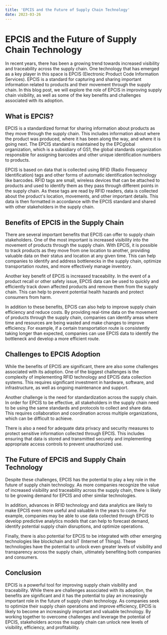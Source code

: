 ```yaml
---
title: 'EPCIS and the Future of Supply Chain Technology'
date: 2023-03-26
---
```


# **EPCIS and the Future of Supply Chain Technology**

In recent years, there has been a growing trend towards increased visibility and traceability across the supply chain. One technology that has emerged as a key player in this space is EPCIS (Electronic Product Code Information Services). EPCIS is a standard for capturing and sharing important information related to products and their movement through the supply chain. In this blog post, we will explore the role of EPCIS in improving supply chain visibility, as well as some of the key benefits and challenges associated with its adoption.

## **What is EPCIS?**

EPCIS is a standardized format for sharing information about products as they move through the supply chain. This includes information about where the product was produced, where it has been along the way, and where it is going next. The EPCIS standard is maintained by the EPCglobal organization, which is a subsidiary of GS1, the global standards organization responsible for assigning barcodes and other unique identification numbers to products.

EPCIS is based on data that is collected using RFID (Radio Frequency Identification) tags and other forms of automatic identification technology like barcodes. RFID tags are small, wireless devices that can be attached to products and used to identify them as they pass through different points in the supply chain. As these tags are read by RFID readers, data is collected about the product's location, movements, and other important details. This data is then formatted in accordance with the EPCIS standard and shared with other stakeholders in the supply chain.

## **Benefits of EPCIS in the Supply Chain**

There are several important benefits that EPCIS can offer to supply chain stakeholders. One of the most important is increased visibility into the movement of products through the supply chain. With EPCIS, it is possible to track products as they move from one location to another, providing valuable data on their status and location at any given time. This can help companies to identify and address bottlenecks in the supply chain, optimize transportation routes, and more effectively manage inventory.

Another key benefit of EPCIS is increased traceability. In the event of a product recall or other safety issue, EPCIS data can be used to quickly and efficiently track down affected products and remove them from the supply chain. This can help to prevent potential health hazards and protect consumers from harm.

In addition to these benefits, EPCIS can also help to improve supply chain efficiency and reduce costs. By providing real-time data on the movement of products through the supply chain, companies can identify areas where time and resources are being wasted and make changes to improve efficiency. For example, if a certain transportation route is consistently taking longer than expected, companies can use EPCIS data to identify the bottleneck and develop a more efficient route.

## **Challenges to EPCIS Adoption**

While the benefits of EPCIS are significant, there are also some challenges associated with its adoption. One of the biggest challenges is the complexity of implementing RFID technology and EPCIS data collection systems. This requires significant investment in hardware, software, and infrastructure, as well as ongoing maintenance and support.

Another challenge is the need for standardization across the supply chain. In order for EPCIS to be effective, all stakeholders in the supply chain need to be using the same standards and protocols to collect and share data. This requires collaboration and coordination across multiple organizations, which can be difficult to achieve.

There is also a need for adequate data privacy and security measures to protect sensitive information collected through EPCIS. This includes ensuring that data is stored and transmitted securely and implementing appropriate access controls to prevent unauthorized use.

## **The Future of EPCIS and Supply Chain Technology**

Despite these challenges, EPCIS has the potential to play a key role in the future of supply chain technology. As more companies recognize the value of increased visibility and traceability across the supply chain, there is likely to be growing demand for EPCIS and other similar technologies.

In addition, advances in RFID technology and data analytics are likely to make EPCIS even more useful and valuable in the years to come. For example, companies may be able to use data collected through EPCIS to develop predictive analytics models that can help to forecast demand, identify potential supply chain disruptions, and optimize operations.

Finally, there is also potential for EPCIS to be integrated with other emerging technologies like blockchain and IoT (Internet of Things). These technologies have the potential to unlock even greater levels of visibility and transparency across the supply chain, ultimately benefiting both companies and consumers.

## **Conclusion**

EPCIS is a powerful tool for improving supply chain visibility and traceability. While there are challenges associated with its adoption, the benefits are significant and it has the potential to play an increasingly important role in the future of supply chain technology. As companies seek to optimize their supply chain operations and improve efficiency, EPCIS is likely to become an increasingly important and valuable technology. By working together to overcome challenges and leverage the potential of EPCIS, stakeholders across the supply chain can unlock new levels of visibility, efficiency, and profitability.
